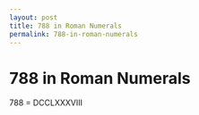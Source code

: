 ```yaml
---
layout: post
title: 788 in Roman Numerals
permalink: 788-in-roman-numerals
---
```


# 788 in Roman Numerals

788 = DCCLXXXVIII
